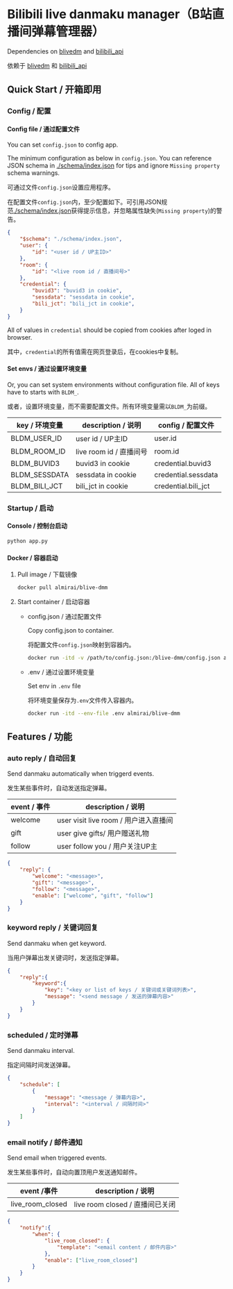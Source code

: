 # Bilibili live danmaku manager（B站直播间弹幕管理器）

Dependencies on [blivedm](https://github.com/xfgryujk/blivedm) and [bilibili_api](https://github.com/MoyuScript/bilibili-api)

依赖于 [blivedm](https://github.com/xfgryujk/blivedm) 和 [bilibili_api](https://github.com/MoyuScript/bilibili-api)

## Quick Start / 开箱即用

### Config / 配置

#### Config file / 通过配置文件

You can set `config.json` to config app.

The minimum configuration as below in `config.json`. You can reference JSON schema in [./schema/index.json](<./schema/index.json>) for tips and ignore `Missing property` schema warnings.

可通过文件`config.json`设置应用程序。

在配置文件`config.json`内，至少配置如下。可引用JSON规范[./schema/index.json](<./schema/index.json>)获得提示信息，并忽略属性缺失(`Missing property`)的警告。

```json
{
    "$schema": "./schema/index.json",
    "user": {
        "id": "<user id / UP主ID>"
    },
    "room": {
        "id": "<live room id / 直播间号>"
    },
    "credential": {
        "buvid3": "buvid3 in cookie",
        "sessdata": "sessdata in cookie",
        "bili_jct": "bili_jct in cookie",
    }
}
```

All of values in `credential` should be copied from cookies after loged in browser.

其中，`credential`的所有值需在网页登录后，在cookies中复制。

#### Set envs / 通过设置环境变量

Or, you can set system environments without configuration file. All of keys have to starts with `BLDM_`.

或者，设置环境变量，而不需要配置文件。所有环境变量需以`BLDM_`为前缀。

|key / 环境变量|description / 说明| config / 配置文件
-|-|-
BLDM_USER_ID | user id / UP主ID | user.id
BLDM_ROOM_ID | live room id / 直播间号 | room.id
BLDM_BUVID3 | buvid3 in cookie | credential.buvid3
BLDM_SESSDATA | sessdata in cookie | credential.sessdata
BLDM_BILI_JCT | bili_jct in cookie | credential.bili_jct

### Startup / 启动

#### Console / 控制台启动

```python
python app.py
```

#### Docker / 容器启动

1. Pull image / 下载镜像

    ```sh
    docker pull almirai/blive-dmm
    ```

2. Start container / 启动容器

    * config.json / 通过配置文件

        Copy config.json to container.

        将配置文件`config.json`映射到容器内。

        ```sh
        docker run -itd -v /path/to/config.json:/blive-dmm/config.json almirai/blive-dmm
        ```

    * .env / 通过设置环境变量

        Set env in `.env` file

        将环境变量保存为`.env`文件传入容器内。

        ```sh
        docker run -itd --env-file .env almirai/blive-dmm
        ```

## Features / 功能

### auto reply / 自动回复

Send danmaku automatically when triggerd  events.

发生某些事件时，自动发送指定弹幕。

event / 事件 | description / 说明
-|-
welcome | user visit live room / 用户进入直播间
gift | user give gifts/ 用户赠送礼物
follow | user follow you / 用户关注UP主

```json
{
    "reply": {
        "welcome": "<message>",
        "gift": "<message>",
        "follow": "<message>",
        "enable": ["welcome", "gift", "follow"]
    }
}
```

### keyword reply / 关键词回复

Send danmaku when get keyword.

当用户弹幕出发关键词时，发送指定弹幕。

```json
{
    "reply":{
        "keyword":{
            "key": "<key or list of keys / 关键词或关键词列表>",
            "message": "<send message / 发送的弹幕内容>"
        }
    }
}
```

### scheduled  / 定时弹幕

Send danmaku interval.

指定间隔时间发送弹幕。

```json
{
    "schedule": [
        {
            "message": "<message / 弹幕内容>",
            "interval": "<interval / 间隔时间>"
        }
    ]
}
```

### email notify / 邮件通知

Send email when triggered events.

发生某些事件时，自动向置顶用户发送通知邮件。

event /事件 | description / 说明
-|-
live_room_closed | live room closed / 直播间已关闭

```json
{
    "notify":{
        "when": {
            "live_room_closed": {
                "template": "<email content / 邮件内容>"
            },
            "enable": ["live_room_closed"]
        }
    }
}
```
